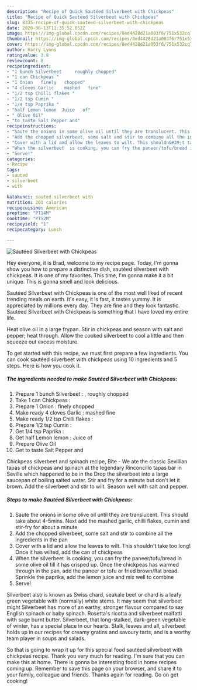 ```yaml
---
description: "Recipe of Quick Sautéed Silverbeet with Chickpeas"
title: "Recipe of Quick Sautéed Silverbeet with Chickpeas"
slug: 8335-recipe-of-quick-sauteed-silverbeet-with-chickpeas
date: 2020-06-13T11:35:52.052Z
image: https://img-global.cpcdn.com/recipes/8ed4428d21a003f6/751x532cq70/sauteed-silverbeet-with-chickpeas-recipe-main-photo.jpg
thumbnail: https://img-global.cpcdn.com/recipes/8ed4428d21a003f6/751x532cq70/sauteed-silverbeet-with-chickpeas-recipe-main-photo.jpg
cover: https://img-global.cpcdn.com/recipes/8ed4428d21a003f6/751x532cq70/sauteed-silverbeet-with-chickpeas-recipe-main-photo.jpg
author: Harry Lyons
ratingvalue: 3.8
reviewcount: 8
recipeingredient:
- "1 bunch Silverbeet     roughly chopped"
- "1 can Chickpeas "
- "1 Onion   finely   chopped"
- "4 cloves Garlic    mashed   fine"
- "1/2 tsp Chilli flakes "
- "1/2 tsp Cumin "
- "1/4 tsp Paprika "
- "half Lemon lemon  Juice   of"
- " Olive Oil"
- "to taste Salt Pepper and"
recipeinstructions:
- "Saute the onions in some olive oil until they are translucent. This should take about 4-5mins. Next add the mashed garlic, chilli flakes, cumin and stir-fry for about a minute"
- "Add the chopped silverbeet, some salt and stir to combine all the ingredients in the pan"
- "Cover with a lid and allow the leaves to wilt. This shouldn&#39;t take too long! Once it has wilted, add the can of chickpeas"
- "When the silverbeet  is cooking, you can fry the paneer/tofu/bread in some olive oil till it has crisped up. Once the chickpeas has warmed through in the pan, add the paneer or tofu or fried brown/flat bread. Sprinkle the paprika, add the lemon juice and mix well to combine"
- "Serve!"
categories:
- Recipe
tags:
- sauted
- silverbeet
- with

katakunci: sauted silverbeet with 
nutrition: 201 calories
recipecuisine: American
preptime: "PT14M"
cooktime: "PT52M"
recipeyield: "1"
recipecategory: Lunch

---
```



![Sautéed Silverbeet with Chickpeas](https://img-global.cpcdn.com/recipes/8ed4428d21a003f6/751x532cq70/sauteed-silverbeet-with-chickpeas-recipe-main-photo.jpg)

Hey everyone, it is Brad, welcome to my recipe page. Today, I'm gonna show you how to prepare a distinctive dish, sautéed silverbeet with chickpeas. It is one of my favorites. This time, I'm gonna make it a bit unique. This is gonna smell and look delicious.

Sautéed Silverbeet with Chickpeas is one of the most well liked of recent trending meals on earth. It's easy, it is fast, it tastes yummy. It is appreciated by millions every day. They are fine and they look fantastic. Sautéed Silverbeet with Chickpeas is something that I have loved my entire life.

Heat olive oil in a large frypan. Stir in chickpeas and season with salt and pepper; heat through. Allow the cooked silverbeet to cool a little and then squeeze out excess moisture.


To get started with this recipe, we must first prepare a few ingredients. You can cook sautéed silverbeet with chickpeas using 10 ingredients and 5 steps. Here is how you cook it.

<!--inarticleads1-->

##### The ingredients needed to make Sautéed Silverbeet with Chickpeas:

1. Prepare 1 bunch Silverbeet  : ,  roughly chopped
1. Take 1 can Chickpeas :
1. Prepare 1 Onion :  finely   chopped
1. Make ready 4 cloves Garlic :   mashed   fine
1. Make ready 1/2 tsp Chilli flakes :
1. Prepare 1/2 tsp Cumin :
1. Get 1/4 tsp Paprika :
1. Get half Lemon lemon : Juice   of
1. Prepare  Olive Oil
1. Get to taste Salt Pepper and


Chickpeas silverbeet and spinach recipe, Bite - We ate the classic Sevillian tapas of chickpeas and spinach at the legendary Rinconcillo tapas bar in Seville which happened to be in the Drop the silverbeet into a large saucepan of boiling salted water. Stir and fry for a minute but don&#39;t let it brown. Add the silverbeet and stir to wilt. Season well with salt and pepper. 

<!--inarticleads2-->

##### Steps to make Sautéed Silverbeet with Chickpeas:

1. Saute the onions in some olive oil until they are translucent. This should take about 4-5mins. Next add the mashed garlic, chilli flakes, cumin and stir-fry for about a minute
1. Add the chopped silverbeet, some salt and stir to combine all the ingredients in the pan
1. Cover with a lid and allow the leaves to wilt. This shouldn&#39;t take too long! Once it has wilted, add the can of chickpeas
1. When the silverbeet  is cooking, you can fry the paneer/tofu/bread in some olive oil till it has crisped up. Once the chickpeas has warmed through in the pan, add the paneer or tofu or fried brown/flat bread. Sprinkle the paprika, add the lemon juice and mix well to combine
1. Serve!


Silverbeet also is known as Swiss chard, seakale beet or chard is a leafy green vegetable with (normally) white stems. It may seem that silverbeet might Silverbeet has more of an earthy, stronger flavour compared to say English spinach or baby spinach. Rosetta&#39;s ricotta and silverbeet malfatti with sage burnt butter. Silverbeet, that long-stalked, dark-green vegetable of winter, has a special place in our hearts. Stalk, leaves and all, silverbeet holds up in our recipes for creamy gratins and savoury tarts, and is a worthy team player in soups and salads. 

So that is going to wrap it up for this special food sautéed silverbeet with chickpeas recipe. Thank you very much for reading. I'm sure that you can make this at home. There is gonna be interesting food in home recipes coming up. Remember to save this page on your browser, and share it to your family, colleague and friends. Thanks again for reading. Go on get cooking!
